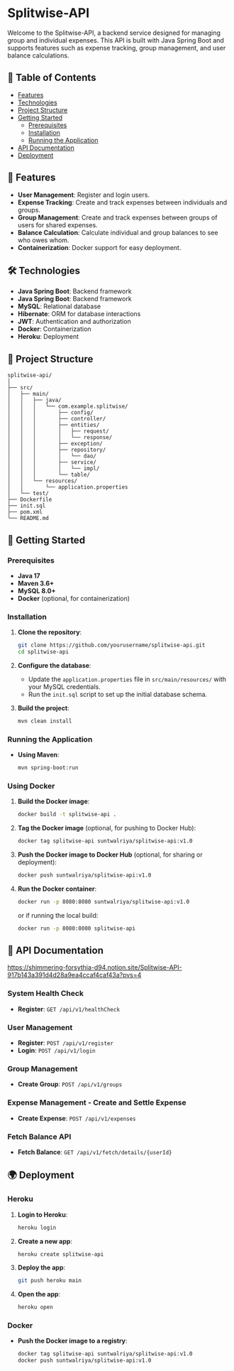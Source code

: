 # Splitwise-API

Welcome to the Splitwise-API, a backend service designed for managing group and individual expenses. This API is built with Java Spring Boot and supports features such as expense tracking, group management, and user balance calculations.

## 📑 Table of Contents

- [Features](#features)
- [Technologies](#technologies)
- [Project Structure](#project-structure)
- [Getting Started](#getting-started)
    - [Prerequisites](#prerequisites)
    - [Installation](#installation)
    - [Running the Application](#running-the-application)
- [API Documentation](#api-documentation)
- [Deployment](#deployment)

## 🌟 Features

- **User Management**: Register and login users.
- **Expense Tracking**: Create and track expenses between individuals and groups.
- **Group Management**: Create and track expenses between groups of users for shared expenses.
- **Balance Calculation**: Calculate individual and group balances to see who owes whom.
- **Containerization**: Docker support for easy deployment.

## 🛠️ Technologies

- **Java Spring Boot**: Backend framework
- **Java Spring Boot**: Backend framework
- **MySQL**: Relational database
- **Hibernate**: ORM for database interactions
- **JWT**: Authentication and authorization
- **Docker**: Containerization
- **Heroku**: Deployment

## 📂 Project Structure

```plaintext
splitwise-api/
│
├── src/
│   ├── main/
│   │   ├── java/
│   │   │   └── com.example.splitwise/
│   │   │       ├── config/
│   │   │       ├── controller/
│   │   │       ├── entities/
│   │   │       │   ├── request/
│   │   │       │   └── response/
│   │   │       ├── exception/
│   │   │       ├── repository/
│   │   │       │   └── dao/
│   │   │       ├── service/
│   │   │       │   └── impl/
│   │   │       └── table/
│   │   └── resources/
│   │       └── application.properties
│   └── test/
├── Dockerfile
├── init.sql
├── pom.xml
└── README.md
```

## 🚀 Getting Started

### Prerequisites

* **Java 17**
* **Maven 3.6+**
* **MySQL 8.0+**
* **Docker** (optional, for containerization)

### Installation

1. **Clone the repository**:
    ```bash
    git clone https://github.com/yourusername/splitwise-api.git 
    cd splitwise-api
    ```

2. **Configure the database**:
    * Update the `application.properties` file in `src/main/resources/` with your MySQL credentials.
    * Run the `init.sql` script to set up the initial database schema.

3. **Build the project**:
    ```bash
    mvn clean install
    ```

### Running the Application

* **Using Maven**:
    ```bash
    mvn spring-boot:run
    ```

### Using Docker

1. **Build the Docker image**:
    ```bash
    docker build -t splitwise-api .
    ```

2. **Tag the Docker image** (optional, for pushing to Docker Hub):
    ```bash
    docker tag splitwise-api suntwalriya/splitwise-api:v1.0
    ```

3. **Push the Docker image to Docker Hub** (optional, for sharing or deployment):
    ```bash
    docker push suntwalriya/splitwise-api:v1.0
    ```

4. **Run the Docker container**:
    ```bash
    docker run -p 8080:8080 suntwalriya/splitwise-api:v1.0
    ```

   or if running the local build:
    ```bash
    docker run -p 8080:8080 splitwise-api
    ```

## 📖 API Documentation

https://shimmering-forsythia-d94.notion.site/Splitwise-API-917b143a391d4d28a9ea4ccaf4caf43a?pvs=4

### System Health Check

* **Register**: `GET /api/v1/healthCheck`

### User Management

* **Register**: `POST /api/v1/register`
* **Login**: `POST /api/v1/login`

### Group Management

* **Create Group**: `POST /api/v1/groups`

### Expense Management - Create and Settle Expense

* **Create Expense**: `POST /api/v1/expenses`

### Fetch Balance API

* **Fetch Balance**: `GET /api/v1/fetch/details/{userId}`


## 🌍 Deployment

### Heroku

1. **Login to Heroku**:
    ```bash
    heroku login
    ```

2. **Create a new app**:
    ```bash
    heroku create splitwise-api
    ```

3. **Deploy the app**:
    ```bash
    git push heroku main
    ```

4. **Open the app**:
    ```bash
    heroku open
    ```

### Docker

* **Push the Docker image to a registry**:
    ```bash
    docker tag splitwise-api suntwalriya/splitwise-api:v1.0
    docker push suntwalriya/splitwise-api:v1.0
    ```

